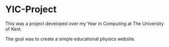 # YIC-Project

This was a project developed over my Year in Computing at The University of Kent.

The goal was to create a simple educational physics website. 

